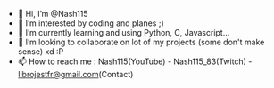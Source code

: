 - 👋 Hi, I’m @Nash115
- 👀 I’m interested by coding and planes ;)
- 🌱 I’m currently learning and using Python, C, Javascript...
- 💞️ I’m looking to collaborate on lot of my projects (some don't make sense) xd :P
- 📫 How to reach me : Nash115(YouTube) - Nash115_83(Twitch) - librojestfr@gmail.com(Contact)
<!---
Nash115/Nash115 is a ✨ special ✨ repository because its `README.md` (this file) appears on your GitHub profile.
You can click the Preview link to take a look at your changes.
--->
